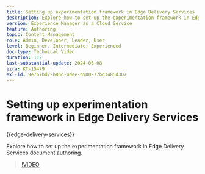 ```yaml
---
title: Setting up experimentation framework in Edge Delivery Services
description: Explore how to set up the experimentation framework in Edge Delivery Services document authoring.
version: Experience Manager as a Cloud Service
feature: Authoring
topic: Content Management
role: Admin, Developer, Leader, User
level: Beginner, Intermediate, Experienced
doc-type: Technical Video
duration: 112
last-substantial-update: 2024-05-08
jira: KT-15479
exl-id: 9e767bd7-b86d-4dee-b980-77bd3485d307
---
```

# Setting up experimentation framework in Edge Delivery Services

{{edge-delivery-services}}

Explore how to set up the experimentation framework in Edge Delivery Services document authoring.

>[!VIDEO](https://video.tv.adobe.com/v/3429062/?learn=on)
